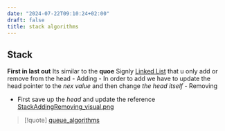 ```yaml
---
date: "2024-07-22T09:10:24+02:00"
draft: false
title: stack algorithms
---
```


## Stack

**First in last out** Its similar to the **quoe** Signly [Linked
List](/Algorithms/Linked_List) that u only add or remove
from the head - Adding - In order to add we have to update the head
pointer to the *nex value* and then change *the head itself* - Removing
- First save up the *head* and update the reference
[StackAddingRemoving_visual.png](/StackAddingRemoving_visual.png)

> \[!quote\]
> [queue_algorithms](/Algorithms/queue_algorithms)
